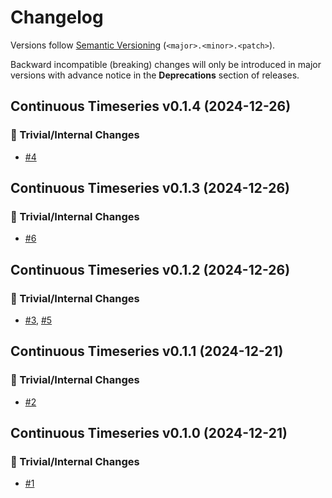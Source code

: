 # Changelog

Versions follow [Semantic Versioning](https://semver.org/) (`<major>.<minor>.<patch>`).

Backward incompatible (breaking) changes will only be introduced in major versions
with advance notice in the **Deprecations** section of releases.

<!--
You should *NOT* be adding new changelog entries to this file,
this file is managed by towncrier.
See `changelog/README.md`.

You *may* edit previous changelogs to fix problems like typo corrections or such.
To add a new changelog entry, please see
`changelog/README.md`
and https://pip.pypa.io/en/latest/development/contributing/#news-entries,
noting that we use the `changelog` directory instead of news,
markdown instead of restructured text and use slightly different categories
from the examples given in that link.
-->

<!-- towncrier release notes start -->

## Continuous Timeseries v0.1.4 (2024-12-26)

### 🔧 Trivial/Internal Changes

- [#4](https://github.com/openscm/continuous-timeseries/pull/4)


## Continuous Timeseries v0.1.3 (2024-12-26)

### 🔧 Trivial/Internal Changes

- [#6](https://github.com/openscm/continuous-timeseries/pull/6)


## Continuous Timeseries v0.1.2 (2024-12-26)

### 🔧 Trivial/Internal Changes

- [#3](https://github.com/openscm/continuous-timeseries/pull/3), [#5](https://github.com/openscm/continuous-timeseries/pull/5)


## Continuous Timeseries v0.1.1 (2024-12-21)

### 🔧 Trivial/Internal Changes

- [#2](https://github.com/openscm/continuous-timeseries/pull/2)


## Continuous Timeseries v0.1.0 (2024-12-21)

### 🔧 Trivial/Internal Changes

- [#1](https://github.com/openscm/continuous-timeseries/pull/1)
